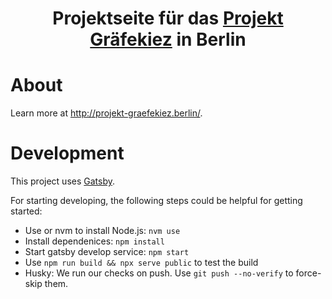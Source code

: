 <p align="center">
  <!--<img alt="" src="https://www.gatsbyjs.com/Gatsby-Monogram.svg" width="60" />-->
</p>
<h1 align="center">
  Projektseite für das <a href="http://projekt-graefekiez.berlin/">Projekt Gräfekiez</a> in Berlin
</h1>

# About

Learn more at http://projekt-graefekiez.berlin/.

# Development

This project uses [Gatsby](https://www.gatsbyjs.com/).

For starting developing, the following steps could be helpful for getting started:

- Use or nvm to install Node.js: `nvm use`
- Install dependenices: `npm install`
- Start gatsby develop service: `npm start`
- Use `npm run build && npx serve public` to test the build
- Husky: We run our checks on push. Use `git push --no-verify` to force-skip them.
